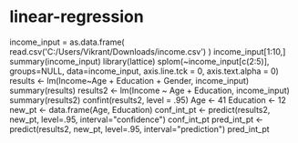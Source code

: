 # linear-regression
income_input = as.data.frame( read.csv('C:/Users/Vikrant/Downloads/income.csv') )
income_input[1:10,]
summary(income_input)
library(lattice)
splom(~income_input[c(2:5)], groups=NULL, data=income_input,
      axis.line.tck = 0,
      axis.text.alpha = 0)
results <- lm(Income~Age + Education + Gender, income_input)
summary(results)
results2 <- lm(Income ~ Age + Education, income_input)
summary(results2)
confint(results2, level = .95)
Age <- 41
Education <- 12
new_pt <- data.frame(Age, Education)
conf_int_pt <- predict(results2, new_pt, level=.95, interval="confidence")
conf_int_pt 
pred_int_pt <- predict(results2, new_pt, level=.95, interval="prediction")
pred_int_pt
